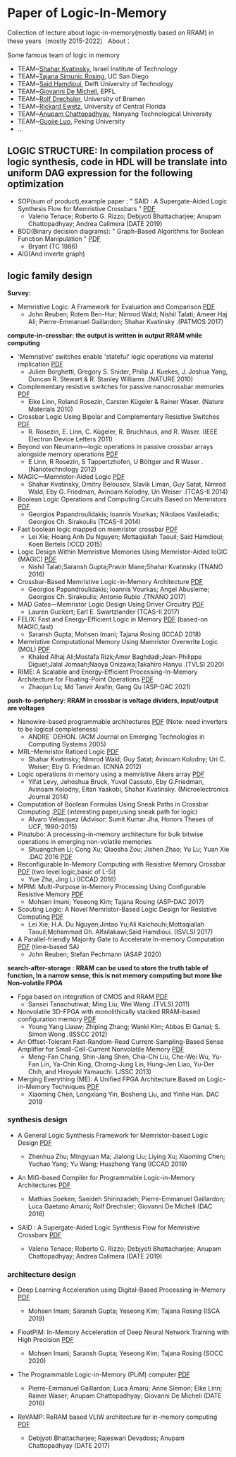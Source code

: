 # Paper of Logic-In-Memory
Collection of lecture about logic-in-memory(mostly based on RRAM) in these years（mostly 2015-2022）
About：

Some famous team of logic in memory
  - TEAM~[Shahar Kvatinsky](https://scholar.google.com.au/citations?user=6KHkduEAAAAJ&hl=en), Israel Institute of Technology
  - TEAM~[Tajana Simunic Rosing](https://scholar.google.com/citations?hl=en&user=3smyfesAAAAJ&view_op=list_works&sortby=pubdate), UC San Diego
  - TEAM~[Said Hamdioui](https://scholar.google.com/citations?user=La560wQAAAAJ&hl=fr), Delft University of Technology
  - TEAM~[Giovanni De Micheli](https://scholar.google.com/citations?user=7SUnVDsAAAAJ&hl=en), EPFL
  - TEAM~[Rolf Drechsler](https://scholar.google.com/citations?hl=en&user=9v_MAAIAAAAJ&view_op=list_works&sortby=pubdate), University of Bremen
  - TEAM~[Rickard Ewetz](https://scholar.google.com/citations?hl=en&user=h_RaG-8AAAAJ&view_op=list_works&sortby=pubdate), University of Central Florida
  - TEAM~[Anupam Chattopadhyay](https://scholar.google.com/citations?user=TIt4ggwAAAAJ&hl=en&oi=ao), Nanyang Technological University
  - TEAM~[Guojie Luo](https://scholar.google.com/citations?user=8-mT29YAAAAJ&hl=zh-CN), Peking University
  - ...
## LOGIC STRUCTURE: In compilation process of logic synthesis, code in HDL will be translate into uniform DAG expression for the following optimization
  - SOP(sum of product),example paper : " SAID : A Supergate-Aided Logic Synthesis Flow for Memristive Crossbars " [PDF](https://ieeexplore.ieee.org/document/8714939)
    - Valerio Tenace; Roberto G. Rizzo; Debjyoti Bhattacharjee; Anupam Chattopadhyay; Andrea Calimera (DATE 2019)
  - BDD(Binary decision diagrams): " Graph-Based Algorithms for Boolean Function Manipulation " [PDF](https://ieeexplore.ieee.org/document/1676819)
    - Bryant (TC 1986)
  - AIG(And inverte graph)

## logic family design
**Survey:**
  - Memristive Logic: A Framework for Evaluation and Comparison [PDF](https://ieeexplore.ieee.org/document/8106959)
    - John Reuben; Rotem Ben-Hur; Nimrod Wald; Nishil Talati; Ameer Haj Ali; Pierre-Emmanuel Gaillardon; Shahar Kvatinsky  .(PATMOS 2017)   

**compute-in-crossbar:**
**the output is written in output RRAM while computing**
- 'Memristive' switches enable 'stateful' logic operations via material implication [PDF](https://www.nature.com/articles/nature08940)
  - Julien Borghetti, Gregory S. Snider, Philip J. Kuekes, J. Joshua Yang, Duncan R. Stewart & R. Stanley Williams	.(NATURE 2010)
- Complementary resistive switches for passive nanocrossbar memories [PDF](https://www.nature.com/articles/nmat2748#citeas)
  - Eike Linn, Roland Rosezin, Carsten Kügeler & Rainer Waser. (Nature Materials 2010)
- Crossbar Logic Using Bipolar and Complementary Resistive Switches [PDF](https://ieeexplore.ieee.org/document/5749689)
  - R. Rosezin, E. Linn, C. Kügeler, R. Bruchhaus, and R. Waser.  (IEEE Electron Device Letters 2011)
- Beyond von Neumann—logic operations in passive crossbar arrays alongside memory operations [PDF](https://iopscience.iop.org/article/10.1088/0957-4484/23/30/305205/meta)
  - E Linn, R Rosezin, S Tappertzhofen, U Böttger and R Waser	.(Nanotechnology 2012)
- MAGIC—Memristor-Aided Logic [PDF](https://ieeexplore.ieee.org/document/6895258)
  - Shahar Kvatinsky, Dmitry Belousov, Slavik Liman, Guy Satat, Nimrod Wald, Eby G. Friedman, Avinoam Kolodny, Uri Weiser	.(TCAS-II 2014)
- Boolean Logic Operations and Computing Circuits Based on Memristors [PDF](https://ieeexplore.ieee.org/document/6895305)
  - Georgios Papandroulidakis; Ioannis Vourkas; Nikolaos Vasileiadis; Georgios Ch. Sirakoulis (TCAS-II 2014)
- Fast boolean logic mapped on memristor crossbar [PDF](https://ieeexplore.ieee.org/document/7357122)
  - Lei Xie; Hoang Anh Du Nguyen; Mottaqiallah Taouil; Said Hamdioui; Koen Bertels (ICCD 2015)
- Logic Design Within Memristive Memories Using Memristor-Aided loGIC (MAGIC) [PDF](https://ieeexplore.ieee.org/document/7471529)
  -  Nishil Talati;Saransh Gupta;Pravin Mane;Shahar Kvatinsky	(TNANO 2016)
- Crossbar-Based Memristive Logic-in-Memory Architecture [PDF](https://ieeexplore.ieee.org/document/7893787)
  - Georgios Papandroulidakis; Ioannis Vourkas; Angel Abusleme; Georgios Ch. Sirakoulis; Antonio Rubio .(TNANO 2017)
- MAD Gates—Memristor Logic Design Using Driver Circuitry [PDF](https://ieeexplore.ieee.org/document/7448841)
  - Lauren Guckert; Earl E. Swartzlander (TCAS-II 2017)
- FELIX: Fast and Energy-Efficient Logic in Memory [PDF](https://ieeexplore.ieee.org/document/8587724) (based-on MAGIC,fast)
  - Saransh Gupta; Mohsen Imani; Tajana Rosing (ICCAD 2018)
- Memristive Computational Memory Using Memristor Overwrite Logic (MOL) [PDF](https://ieeexplore.ieee.org/document/9160878)
  - Khaled Alhaj Ali;Mostafa Rizk;Amer Baghdadi;Jean-Philippe Diguet;Jalal Jomaah;Naoya Onizawa;Takahiro Hanyu	.(TVLSI 2020)
- RIME: A Scalable and Energy-Efficient Processing-In-Memory Architecture for Floating-Point Operations [PDF](https://ieeexplore.ieee.org/document/9371583)
  - Zhaojun Lu; Md Tanvir Arafin; Gang Qu (ASP-DAC 2021)



**push-to-periphery**:
**RRAM in crossbar is voltage dividers, input/output are voltages**
- Nanowire-based programmable architectures [PDF](https://dl.acm.org/doi/10.1145/1084748.1084750) (Note: need inverters to be logical completeness)
  - ANDRE´ DEHON. (ACM Journal on Emerging Technologies in Computing Systems 2005)
- MRL–Memristor Ratioed Logic [PDF](https://ieeexplore.ieee.org/document/6331426)
  - Shahar Kvatinsky; Nimrod Wald; Guy Satat; Avinoam Kolodny; Uri C. Weiser; Eby G. Friedman. (CNNA 2012)
- Logic operations in memory using a memristive Akers array [PDF](https://dl.acm.org/doi/10.1016/j.mejo.2014.06.006)
  - Yifat Levy, Jehoshua Bruck, Yuval Cassuto, Eby G.Friedman, Avinoam Kolodny, Eitan Yaakobi, Shahar Kvatinsky. (Microelectronics Journal 2014)
- Computation of Boolean Formulas Using Sneak Paths in Crossbar Computing .[PDF](https://www.google.com.hk/url?sa=t&rct=j&q=&esrc=s&source=web&cd=&ved=2ahUKEwjB0Ymv2OOAAxWk6jgGHdZiA7YQFnoECBIQAQ&url=https%3A%2F%2Fstars.library.ucf.edu%2Fcgi%2Fviewcontent.cgi%3Farticle%3D2831%26context%3Dhonorstheses1990-2015&usg=AOvVaw1LZd-7zj6rPb4AVmjuHdnX&opi=89978449) (interesting paper,using sneak path for logic)
  - Alvaro Velasquez (Advisor: Sumit Kumar Jha, Honors Theses of UCF, 1990-2015)
- Pinatubo: A processing-in-memory architecture for bulk bitwise operations in emerging non-volatile memories
  - Shuangchen Li; Cong Xu; Qiaosha Zou; Jishen Zhao; Yu Lu; Yuan Xie  .DAC 2016	[PDF](https://ieeexplore.ieee.org/document/7544414)
- Reconfigurable In-Memory Computing with Resistive Memory Crossbar [PDF](https://ieeexplore.ieee.org/document/7827697) (two level logic,basic of L-Si)
  - Yue Zha, Jing Li (ICCAD 2016)
- MPIM: Multi-Purpose In-Memory Processing Using Configurable Resistive Memory [PDF](https://ieeexplore.ieee.org/document/7858415)
  - Mohsen Imani; Yeseong Kim; Tajana Rosing (ASP-DAC 2017)
- Scouting Logic: A Novel Memristor-Based Logic Design for Resistive Computing [PDF](https://ieeexplore.ieee.org/document/7987515)
  - Lei Xie; H.A. Du Nguyen;Jintao Yu;Ali Kaichouhi;Mottaqiallah Taouil;Mohammad Gh. Alfailakawi;Said Hamdioui. (ISVLSI 2017) 
- A Parallel-friendly Majority Gate to Accelerate In-memory Computation [PDF](https://ieeexplore.ieee.org/document/9153277)  (time-based SA)
  - John Reuben; Stefan Pechmann (ASAP 2020)
 



**search-after-storage** :
**RRAM can be used to store the truth table of function, In a narrow sense, this is not memory computing but more like Non-volatile FPGA**
- Fpga based on integration of CMOS and RRAM [PDF](https://ieeexplore.ieee.org/document/5560770)
  - Sansiri Tanachutiwat; Ming Liu; Wei Wang .(TVLSI 2011)
- Nonvolatile 3D-FPGA with monolithically stacked RRAM-based configuration memory [PDF](https://ieeexplore.ieee.org/document/6177067)
  - Young Yang Liauw; Zhiping Zhang; Wanki Kim; Abbas El Gamal; S. Simon Wong .(ISSCC 2012)
- An Offset-Tolerant Fast-Random-Read Current-Sampling-Based Sense Amplifier for Small-Cell-Current Nonvolatile Memory [PDF](https://ieeexplore.ieee.org/document/6407149)
  - Meng-Fan Chang, Shin-Jang Shen, Chia-Chi Liu, Che-Wei Wu, Yu-Fan Lin, Ya-Chin King, Chorng-Jung Lin, Hung-Jen Liao, Yu-Der Chih, and Hiroyuki Yamauchi. (JSSC 2013)
- Merging Everything (ME): A Unified FPGA Architecture Based on Logic-in-Memory Techniques [PDF](https://ieeexplore.ieee.org/document/8806845)
  - Xiaoming Chen, Longxiang Yin, Bosheng Liu, and Yinhe Han.	DAC 2019 


### synthesis design
- A General Logic Synthesis Framework for Memristor-based Logic Design [PDF](https://ieeexplore.ieee.org/document/8942111)
  - Zhenhua Zhu; Mingyuan Ma; Jialong Liu; Liying Xu; Xiaoming Chen; Yuchao Yang; Yu Wang; Huazhong Yang (ICCAD 2019)

- An MIG-based Compiler for Programmable Logic-in-Memory Architectures [PDF](https://ieeexplore.ieee.org/document/7544359)
  - Mathias Soeken; Saeideh Shirinzadeh; Pierre-Emmanuel Gaillardon; Luca Gaetano Amarú; Rolf Drechsler; Giovanni De Micheli (DAC 2016)


- SAID : A Supergate-Aided Logic Synthesis Flow for Memristive Crossbars  [PDF](https://ieeexplore.ieee.org/document/8714939)
    - Valerio Tenace; Roberto G. Rizzo; Debjyoti Bhattacharjee; Anupam Chattopadhyay; Andrea Calimera (DATE 2019)




### architecture design
- Deep Learning Acceleration using Digital-Based Processing In-Memory [PDF](https://ieeexplore.ieee.org/document/8980299)
  - Mohsen Imani; Saransh Gupta; Yeseong Kim; Tajana Rosing (ISCA 2019)
- FloatPIM: In-Memory Acceleration of Deep Neural Network Training with High Precision [PDF](https://ieeexplore.ieee.org/document/9524776)
  - Mohsen Imani; Saransh Gupta; Yeseong Kim; Tajana Rosing (SOCC 2020)

- The Programmable Logic-in-Memory (PLiM) computer [PDF](https://ieeexplore.ieee.org/abstract/document/7459349)
  - Pierre-Emmanuel Gaillardon; Luca Amarú; Anne Siemon; Eike Linn; Rainer Waser; Anupam Chattopadhyay; Giovanni De Micheli (DATE 2016)
- ReVAMP: ReRAM based VLIW architecture for in-memory computing [PDF](https://ieeexplore.ieee.org/abstract/document/7927095)
  - Debjyoti Bhattacharjee; Rajeswari Devadoss; Anupam Chattopadhyay (DATE 2017)








